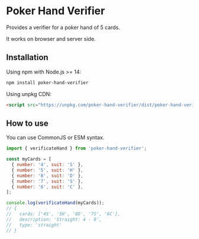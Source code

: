 # Poker Hand Verifier

Provides a verifier for a poker hand of 5 cards.

It works on browser and server side.

## Installation

Using npm with Node.js >= 14:

```sh
npm install poker-hand-verifier
```

Using unpkg CDN:

```html
<script src="https://unpkg.com/poker-hand-verifier/dist/poker-hand-verifier.min.js"></script>
```

## How to use

You can use CommonJS or ESM syntax.

```js
import { verificateHand } from 'poker-hand-verifier';

const myCards = [
  { number: '4', suit: 'S' },
  { number: '5', suit: 'H' },
  { number: '8', suit: 'D' },
  { number: '7', suit: 'S' },
  { number: '6', suit: 'C' },
];

console.log(verificateHand(myCards));
// {
//   cards: ['4S', '5H', '8D', '7S', '6C'],
//   description: 'Straight: 4 - 8',
//   type: 'straight'
// }
```

<!-- TODO: Test package using npm link -->

